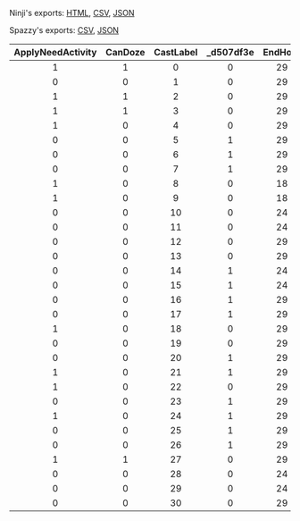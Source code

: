 Ninji's exports: [HTML](https://wuffs.org/acnh/bcsv_160/html/NpcCastScheduleData.html), [CSV](https://wuffs.org/acnh/bcsv_160/csv/NpcCastScheduleData.csv), [JSON](https://wuffs.org/acnh/bcsv_160/json/NpcCastScheduleData.json)

Spazzy's exports: [CSV](https://github.com/McSpazzy/acnh-csv/blob/master/NpcCastScheduleData.csv), [JSON](https://github.com/McSpazzy/acnh-json/blob/master/NpcCastScheduleData.json)

| ApplyNeedActivity | CanDoze | CastLabel | _d507df3e | EndHour | EndMinute | EventName | NeglectSleep | StartHour | StartMinute | UseRainGoods |
|:--:|:--:|:--:|:--:|:--:|:--:|:--:|:--:|:--:|:--:|:--:|
| 1 | 1 | 0 | 0 | 29 | 0 | 'NotEvent' | 0 | 5 | 0 | 1 | 
| 0 | 0 | 1 | 0 | 29 | 0 | 'NotEvent' | 0 | 5 | 0 | 1 | 
| 1 | 1 | 2 | 0 | 29 | 0 | 'NotEvent' | 1 | 5 | 0 | 1 | 
| 1 | 1 | 3 | 0 | 29 | 0 | 'NotEvent' | 1 | 5 | 0 | 1 | 
| 1 | 0 | 4 | 0 | 29 | 0 | 'NotEvent' | 0 | 5 | 0 | 0 | 
| 0 | 0 | 5 | 1 | 29 | 0 | 'NotEvent' | 0 | 5 | 0 | 0 | 
| 0 | 0 | 6 | 1 | 29 | 0 | 'NotEvent' | 0 | 5 | 0 | 0 | 
| 0 | 0 | 7 | 1 | 29 | 0 | 'NotEvent' | 0 | 5 | 0 | 0 | 
| 1 | 0 | 8 | 0 | 18 | 0 | 'FishingConvention' | 0 | 9 | 0 | 0 | 
| 1 | 0 | 9 | 0 | 18 | 0 | 'InsectConvention' | 0 | 9 | 0 | 0 | 
| 0 | 0 | 10 | 0 | 24 | 0 | 'Countdown' | 1 | 23 | 0 | 0 | 
| 0 | 0 | 11 | 0 | 24 | 0 | 'Countdown' | 1 | 23 | 0 | 0 | 
| 0 | 0 | 12 | 0 | 29 | 0 | 'Countdown' | 1 | 24 | 0 | 0 | 
| 0 | 0 | 13 | 0 | 29 | 0 | 'Countdown' | 1 | 24 | 0 | 0 | 
| 0 | 0 | 14 | 1 | 24 | 0 | 'NotEvent' | 1 | 5 | 0 | 0 | 
| 0 | 0 | 15 | 1 | 24 | 0 | 'NotEvent' | 1 | 5 | 0 | 0 | 
| 0 | 0 | 16 | 1 | 29 | 0 | 'NotEvent' | 1 | 5 | 0 | 1 | 
| 0 | 0 | 17 | 1 | 29 | 0 | 'NotEvent' | 1 | 5 | 0 | 0 | 
| 1 | 0 | 18 | 0 | 29 | 0 | 'NotEvent' | 0 | 5 | 0 | 1 | 
| 0 | 0 | 19 | 0 | 29 | 0 | 'NotEvent' | 1 | 5 | 0 | 1 | 
| 0 | 0 | 20 | 1 | 29 | 0 | 'NotEvent' | 1 | 5 | 0 | 0 | 
| 1 | 0 | 21 | 1 | 29 | 0 | 'NotEvent' | 0 | 5 | 0 | 1 | 
| 1 | 0 | 22 | 0 | 29 | 0 | 'NotEvent' | 0 | 5 | 0 | 1 | 
| 0 | 0 | 23 | 1 | 29 | 0 | 'NotEvent' | 0 | 5 | 0 | 0 | 
| 1 | 0 | 24 | 1 | 29 | 0 | 'NotEvent' | 0 | 5 | 0 | 1 | 
| 0 | 0 | 25 | 1 | 29 | 0 | 'NotEvent' | 0 | 5 | 0 | 1 | 
| 0 | 0 | 26 | 1 | 29 | 0 | 'NotEvent' | 0 | 5 | 0 | 0 | 
| 1 | 1 | 27 | 0 | 29 | 0 | 'NotEvent' | 0 | 5 | 0 | 1 | 
| 0 | 0 | 28 | 0 | 24 | 0 | 'Fireworks' | 1 | 18 | 30 | 0 | 
| 0 | 0 | 29 | 0 | 24 | 0 | 'Halloween' | 1 | 17 | 0 | 0 | 
| 0 | 0 | 30 | 0 | 29 | 0 | 'NotEvent' | 0 | 5 | 0 | 0 | 
